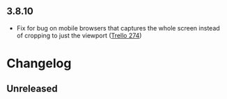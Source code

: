 
## 3.8.10

- Fix for bug on mobile browsers that captures the whole screen instead of cropping to just the viewport ([Trello 274](https://trello.com/c/NfcL4xXw))
# Changelog

## Unreleased

